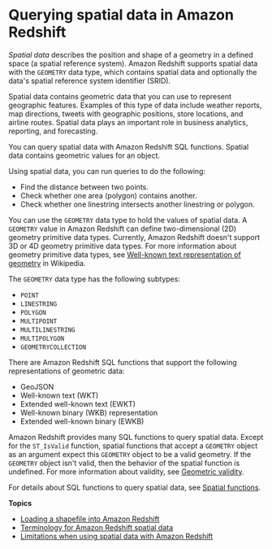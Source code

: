 # Querying spatial data in Amazon Redshift<a name="geospatial-overview"></a>

*Spatial data* describes the position and shape of a geometry in a defined space \(a spatial reference system\)\. Amazon Redshift supports spatial data with the `GEOMETRY` data type, which contains spatial data and optionally the data's spatial reference system identifier \(SRID\)\. 

Spatial data contains geometric data that you can use to represent geographic features\. Examples of this type of data include weather reports, map directions, tweets with geographic positions, store locations, and airline routes\. Spatial data plays an important role in business analytics, reporting, and forecasting\. 

You can query spatial data with Amazon Redshift SQL functions\. Spatial data contains geometric values for an object\. 

Using spatial data, you can run queries to do the following:
+ Find the distance between two points\.
+ Check whether one area \(polygon\) contains another\.
+ Check whether one linestring intersects another linestring or polygon\.

You can use the `GEOMETRY` data type to hold the values of spatial data\. A `GEOMETRY` value in Amazon Redshift can define two\-dimensional \(2D\) geometry primitive data types\. Currently, Amazon Redshift doesn't support 3D or 4D geometry primitive data types\. For more information about geometry primitive data types, see [Well\-known text representation of geometry](https://en.wikipedia.org/wiki/Well-known_text_representation_of_geometry) in Wikipedia\.   

The `GEOMETRY` data type has the following subtypes: 
+ `POINT`
+ `LINESTRING`
+ `POLYGON`
+ `MULTIPOINT`
+ `MULTILINESTRING`
+ `MULTIPOLYGON`
+ `GEOMETRYCOLLECTION`

There are Amazon Redshift SQL functions that support the following representations of geometric data:
+ GeoJSON
+ Well\-known text \(WKT\) 
+ Extended well\-known text \(EWKT\)
+ Well\-known binary \(WKB\) representation 
+ Extended well\-known binary \(EWKB\)

Amazon Redshift provides many SQL functions to query spatial data\. Except for the `ST_IsValid` function, spatial functions that accept a `GEOMETRY` object as an argument expect this `GEOMETRY` object to be a valid geometry\. If the `GEOMETRY` object isn't valid, then the behavior of the spatial function is undefined\. For more information about validity, see [Geometric validity](spatial-terminology.md#spatial-terminology-validity)\. 

For details about SQL functions to query spatial data, see [Spatial functions](geospatial-functions.md)\. 

**Topics**
+ [Loading a shapefile into Amazon Redshift](spatial-copy-shapefile.md)
+ [Terminology for Amazon Redshift spatial data](spatial-terminology.md)
+ [Limitations when using spatial data with Amazon Redshift](spatial-limitations.md)